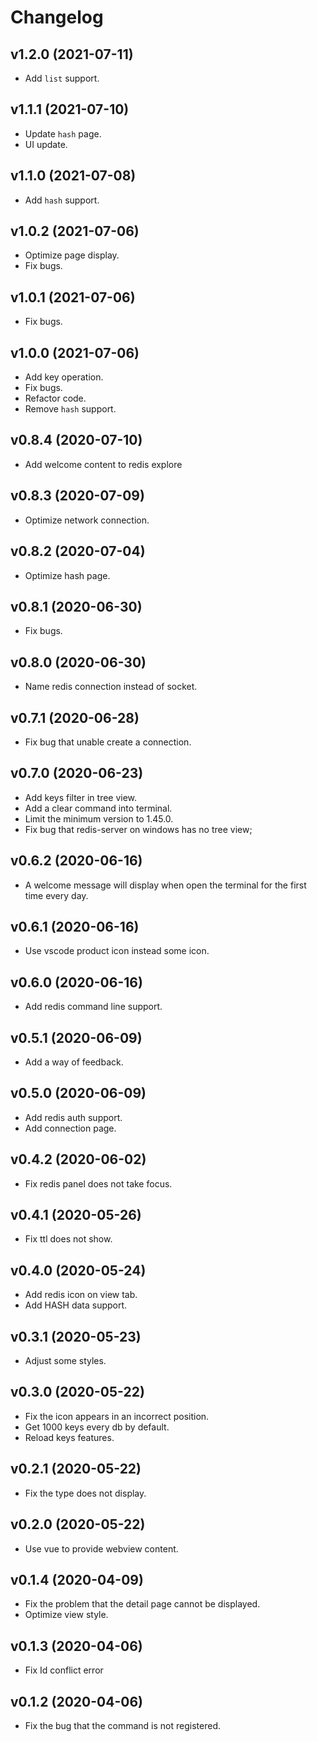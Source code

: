 # Changelog

## v1.2.0 (2021-07-11)

+ Add `list` support.

## v1.1.1 (2021-07-10)

+ Update `hash` page.
+ UI update.

## v1.1.0 (2021-07-08)

+ Add `hash` support.

## v1.0.2 (2021-07-06)

+ Optimize page display.
+ Fix bugs.

## v1.0.1 (2021-07-06)

+ Fix bugs.

## v1.0.0 (2021-07-06)

+ Add key operation.
+ Fix bugs.
+ Refactor code.
+ Remove `hash` support.

## v0.8.4 (2020-07-10)

+ Add welcome content to redis explore

## v0.8.3 (2020-07-09)

+ Optimize network connection.

## v0.8.2 (2020-07-04)

+ Optimize hash page.

## v0.8.1 (2020-06-30)

+ Fix bugs.

## v0.8.0 (2020-06-30)

+ Name redis connection instead of socket.

## v0.7.1 (2020-06-28)

+ Fix bug that unable create a connection.

## v0.7.0 (2020-06-23)

+ Add keys filter in tree view.
+ Add a clear command into terminal.
+ Limit the minimum version to 1.45.0.
+ Fix bug that redis-server on windows has no tree view;

## v0.6.2 (2020-06-16)

+ A welcome message will display when open the terminal for the first time every day.

## v0.6.1 (2020-06-16)

+ Use vscode product icon instead some icon.

## v0.6.0 (2020-06-16)

+ Add redis command line support.

## v0.5.1 (2020-06-09)

+ Add a way of feedback.

## v0.5.0 (2020-06-09)

+ Add redis auth support.
+ Add connection page.

## v0.4.2 (2020-06-02)

+ Fix redis panel does not take focus.

## v0.4.1 (2020-05-26)

+ Fix ttl does not show.

## v0.4.0 (2020-05-24)

+ Add redis icon on view tab.
+ Add HASH data support.

## v0.3.1 (2020-05-23)

+ Adjust some styles.

## v0.3.0 (2020-05-22)

+ Fix the icon appears in an incorrect position.
+ Get 1000 keys every db by default.
+ Reload keys features.

## v0.2.1 (2020-05-22)

+ Fix the type does not display.

## v0.2.0 (2020-05-22)

+ Use vue to provide webview content.

## v0.1.4 (2020-04-09)

+ Fix the problem that the detail page cannot be displayed.
+ Optimize view style.

## v0.1.3 (2020-04-06)

+ Fix Id conflict error

## v0.1.2 (2020-04-06)

+ Fix the bug that the command is not registered.
